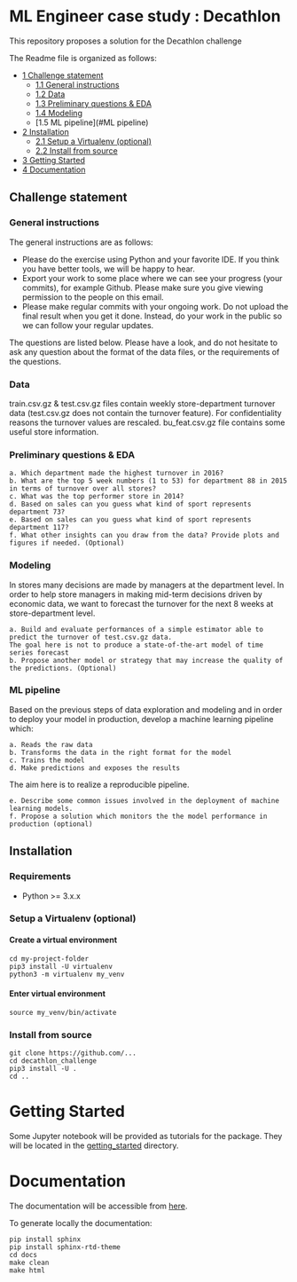 # ML Engineer case study : Decathlon
This repository proposes a solution for the Decathlon challenge

The Readme file is organized as follows:

* [1 Challenge statement](#Challenge-statement)
  * [1.1 General instructions](#General-instructions)
  * [1.2 Data](#Data)
  * [1.3 Preliminary questions & EDA](#Preliminary-questions-&-EDA)
  * [1.4 Modeling](#Modeling)
  * [1.5 ML pipeline](#ML pipeline)
* [2 Installation](#installation)
  * [2.1 Setup a Virtualenv (optional)](#setup-a-virtualenv-optional)
  * [2.2 Install from source](#install-from-source)
* [3 Getting Started](#getting-started)
* [4 Documentation](#documentation)


## Challenge statement

### General instructions
The general instructions are as follows:

- Please do the exercise using Python and your favorite IDE. If you think you have better
tools, we will be happy to hear.
- Export your work to some place where we can see your progress (your commits), for
example Github. Please make sure you give viewing permission to the people on this
email.
- Please make regular commits with your ongoing work. Do not upload the final result
when you get it done. Instead, do your work in the public so we can follow your regular
updates.

The questions are listed below. Please have a look, and do not hesitate to ask any question
about the format of the data files, or the requirements of the questions.

### Data

train.csv.gz & test.csv.gz files contain weekly store-department turnover data (test.csv.gz does
not contain the turnover feature).
For confidentiality reasons the turnover values are rescaled.
bu_feat.csv.gz file contains some useful store information.

### Preliminary questions & EDA
    a. Which department made the highest turnover in 2016?
    b. What are the top 5 week numbers (1 to 53) for department 88 in 2015 in terms of turnover over all stores?
    c. What was the top performer store in 2014?
    d. Based on sales can you guess what kind of sport represents department 73?
    e. Based on sales can you guess what kind of sport represents department 117?
    f. What other insights can you draw from the data? Provide plots and figures if needed. (Optional)

### Modeling
In stores many decisions are made by managers at the department level.
In order to help store managers in making mid-term decisions driven by economic data, we want
to forecast the turnover for the next 8 weeks at store-department level.

    a. Build and evaluate performances of a simple estimator able to predict the turnover of test.csv.gz data. 
    The goal here is not to produce a state-of-the-art model of time series forecast
    b. Propose another model or strategy that may increase the quality of the predictions. (Optional)

### ML pipeline

Based on the previous steps of data exploration and modeling and in order to deploy your
model in production, develop a machine learning pipeline which:

    a. Reads the raw data
    b. Transforms the data in the right format for the model
    c. Trains the model
    d. Make predictions and exposes the results

The aim here is to realize a reproducible pipeline.

    e. Describe some common issues involved in the deployment of machine learning models.
    f. Propose a solution which monitors the the model performance in production (optional)

## Installation

### Requirements
- Python >= 3.x.x

### Setup a Virtualenv (optional)
#### Create a virtual environment

```commandline
cd my-project-folder
pip3 install -U virtualenv
python3 -m virtualenv my_venv
```
#### Enter virtual environment
```commandline
source my_venv/bin/activate
```

### Install from source
```commandline
git clone https://github.com/...
cd decathlon_challenge
pip3 install -U .
cd ..
```

# Getting Started
Some Jupyter notebook will be provided as tutorials for the package. They will be located in the
[getting_started](getting_started) directory.

# Documentation
The documentation will be accessible from [here](https://decathllon_challenge.readthedocs.io/en/latest/index.html).

To generate locally the documentation:
```commandline
pip install sphinx
pip install sphinx-rtd-theme
cd docs
make clean
make html
```
